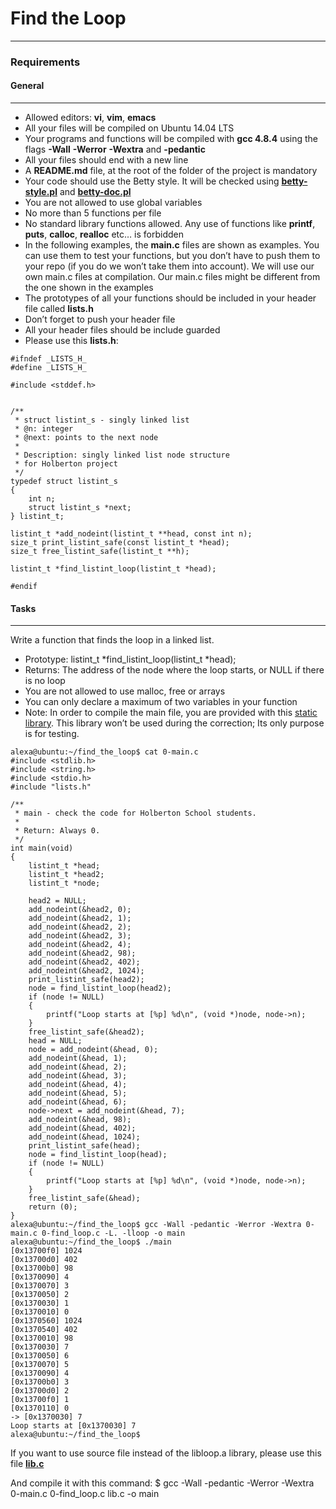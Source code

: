 # Find the Loop
****

### Requirements
#### General
****
* Allowed editors: **vi**, **vim**, **emacs**
* All your files will be compiled on Ubuntu 14.04 LTS
* Your programs and functions will be compiled with **gcc 4.8.4** using the flags **-Wall** **-Werror** **-Wextra** and **-pedantic**
* All your files should end with a new line
* A **README.md** file, at the root of the folder of the project is mandatory
* Your code should use the Betty style. It will be checked using [**betty-style.pl**](https://github.com/hs-hq/Betty/blob/master/betty-style.pl) and [**betty-doc.pl**](https://github.com/hs-hq/Betty/blob/master/betty-doc.pl)
* You are not allowed to use global variables
* No more than 5 functions per file
* No standard library functions allowed. Any use of functions like **printf**, **puts**, **calloc**, **realloc** etc… is forbidden
* In the following examples, the **main.c** files are shown as examples. You can use them to test your functions, but you don’t have to push them to your repo (if you do we won’t take them into account). We will use our own main.c files at compilation. Our main.c files might be different from the one shown in the examples
* The prototypes of all your functions should be included in your header file called **lists.h**
* Don’t forget to push your header file
* All your header files should be include guarded
* Please use this **lists.h**:

```
#ifndef _LISTS_H_
#define _LISTS_H_

#include <stddef.h>


/**
 * struct listint_s - singly linked list
 * @n: integer
 * @next: points to the next node
 *
 * Description: singly linked list node structure
 * for Holberton project
 */
typedef struct listint_s
{
    int n;
    struct listint_s *next;
} listint_t;

listint_t *add_nodeint(listint_t **head, const int n);
size_t print_listint_safe(const listint_t *head);
size_t free_listint_safe(listint_t **h);

listint_t *find_listint_loop(listint_t *head);

#endif
```
#### Tasks
***
Write a function that finds the loop in a linked list.

* Prototype: listint_t *find_listint_loop(listint_t *head);
* Returns: The address of the node where the loop starts, or NULL if there is no loop
* You are not allowed to use malloc, free or arrays
* You can only declare a maximum of two variables in your function
* Note: In order to compile the main file, you are provided with this [static library](https://s3.eu-west-3.amazonaws.com/hbtn.intranet.project.files/interviews/472/libloop.a). This library won’t be used during the correction; Its only purpose is for testing.
```
alexa@ubuntu:~/find_the_loop$ cat 0-main.c 
#include <stdlib.h>
#include <string.h>
#include <stdio.h>
#include "lists.h"

/**
 * main - check the code for Holberton School students.
 *
 * Return: Always 0.
 */
int main(void)
{
    listint_t *head;
    listint_t *head2;
    listint_t *node;

    head2 = NULL;
    add_nodeint(&head2, 0);
    add_nodeint(&head2, 1);
    add_nodeint(&head2, 2);
    add_nodeint(&head2, 3);
    add_nodeint(&head2, 4);
    add_nodeint(&head2, 98);
    add_nodeint(&head2, 402);
    add_nodeint(&head2, 1024);
    print_listint_safe(head2);
    node = find_listint_loop(head2);
    if (node != NULL)
    {
        printf("Loop starts at [%p] %d\n", (void *)node, node->n);
    }
    free_listint_safe(&head2);
    head = NULL;
    node = add_nodeint(&head, 0);
    add_nodeint(&head, 1);
    add_nodeint(&head, 2);
    add_nodeint(&head, 3);
    add_nodeint(&head, 4);
    add_nodeint(&head, 5);
    add_nodeint(&head, 6);
    node->next = add_nodeint(&head, 7);
    add_nodeint(&head, 98);
    add_nodeint(&head, 402);
    add_nodeint(&head, 1024);
    print_listint_safe(head);
    node = find_listint_loop(head);
    if (node != NULL)
    {
        printf("Loop starts at [%p] %d\n", (void *)node, node->n);
    }
    free_listint_safe(&head);
    return (0);
}
alexa@ubuntu:~/find_the_loop$ gcc -Wall -pedantic -Werror -Wextra 0-main.c 0-find_loop.c -L. -lloop -o main
alexa@ubuntu:~/find_the_loop$ ./main
[0x13700f0] 1024
[0x13700d0] 402
[0x13700b0] 98
[0x1370090] 4
[0x1370070] 3
[0x1370050] 2
[0x1370030] 1
[0x1370010] 0
[0x1370560] 1024
[0x1370540] 402
[0x1370010] 98
[0x1370030] 7
[0x1370050] 6
[0x1370070] 5
[0x1370090] 4
[0x13700b0] 3
[0x13700d0] 2
[0x13700f0] 1
[0x1370110] 0
-> [0x1370030] 7
Loop starts at [0x1370030] 7
alexa@ubuntu:~/find_the_loop$ 
```
If you want to use source file instead of the libloop.a library, please use this file [**lib.c**](https://s3.eu-west-3.amazonaws.com/hbtn.intranet/uploads/text/2021/1/79eebf4f9215073644b8cd766a88c8a3f3a0fd88.c?X-Amz-Algorithm=AWS4-HMAC-SHA256&X-Amz-Credential=AKIA4MYA5JM5DUTZGMZG%2F20230905%2Feu-west-3%2Fs3%2Faws4_request&X-Amz-Date=20230905T183259Z&X-Amz-Expires=345600&X-Amz-SignedHeaders=host&X-Amz-Signature=682cb8a08614b8ee2a662278ebb4d3f82a68b683e3f2857b54e653448339e9cc)

And compile it with this command: $ gcc -Wall -pedantic -Werror -Wextra 0-main.c 0-find_loop.c lib.c -o main